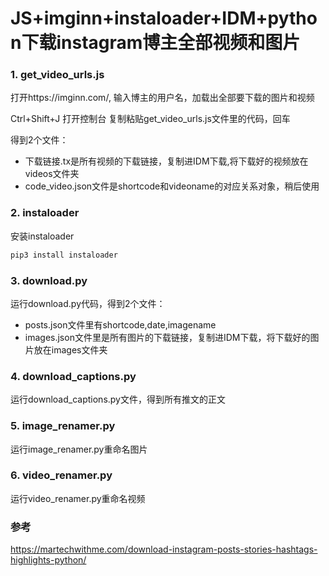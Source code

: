 # JS+imginn+instaloader+IDM+python下载instagram博主全部视频和图片

### 1. get_video_urls.js
打开https://imginn.com/,
输入博主的用户名，加载出全部要下载的图片和视频

Ctrl+Shift+J 打开控制台
复制粘贴get_video_urls.js文件里的代码，回车

得到2个文件：
- 下载链接.tx是所有视频的下载链接，复制进IDM下载,将下载好的视频放在videos文件夹
- code_video.json文件是shortcode和videoname的对应关系对象，稍后使用

### 2. instaloader
安装instaloader
```bash
pip3 install instaloader
```

### 3. download.py
运行download.py代码，得到2个文件：
- posts.json文件里有shortcode,date,imagename
- images.json文件里是所有图片的下载链接，复制进IDM下载，将下载好的图片放在images文件夹

### 4. download_captions.py
运行download_captions.py文件，得到所有推文的正文

### 5. image_renamer.py
运行image_renamer.py重命名图片

### 6. video_renamer.py
运行video_renamer.py重命名视频

### 参考
https://martechwithme.com/download-instagram-posts-stories-hashtags-highlights-python/
